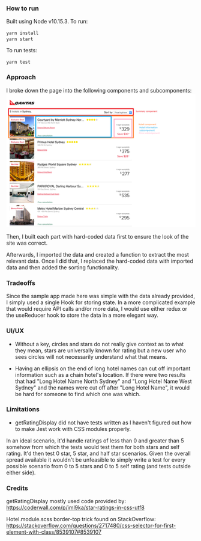 ### How to run

Built using Node v10.15.3.
To run:

```
yarn install
yarn start
```

To run tests:

```
yarn test
```

### Approach

I broke down the page into the following components and subcomponents:
![Component Breakdown](page-mock-components.png)

Then, I built each part with hard-coded data first to ensure the look of the site was correct.

Afterwards, I imported the data and created a function to extract the most relevant data. Once I did that, I replaced the hard-coded data with imported data and then added the sorting functionality.

### Tradeoffs

Since the sample app made here was simple with the data already provided, I simply used a single Hook for storing state. In a more complicated example that would require API calls and/or more data, I would use either redux or the useReducer hook to store the data in a more elegant way.

### UI/UX

- Without a key, circles and stars do not really give context as to what they mean, stars are universally known for rating but a new user who sees circles will not necessarily understand what that means.

- Having an ellipsis on the end of long hotel names can cut off important information such as a chain hotel's location. If there were two results that had "Long Hotel Name North Sydney" and "Long Hotel Name West Sydney" and the names were cut off after "Long Hotel Name", it would be hard for someone to find which one was which.

### Limitations

- getRatingDisplay did not have tests written as I haven't figured out how to make Jest work with CSS modules properly.

In an ideal scenario, it'd handle ratings of less than 0 and greater than 5 somehow from which the tests would test them for both stars and self rating. It'd then test 0 star, 5 star, and half star scenarios. Given the overall spread available it wouldn't be unfeasible to simply write a test for every possible scenario from 0 to 5 stars and 0 to 5 self rating (and tests outside either side).

### Credits

getRatingDisplay mostly used code provided by: https://coderwall.com/p/iml9ka/star-ratings-in-css-utf8

Hotel.module.scss border-top trick found on StackOverflow: https://stackoverflow.com/questions/2717480/css-selector-for-first-element-with-class/8539107#8539107
